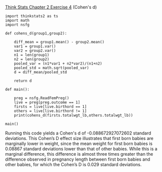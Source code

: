 [Think Stats Chapter 2 Exercise 4](http://greenteapress.com/thinkstats2/html/thinkstats2003.html#toc24) (Cohen's d)

>> 
```
import thinkstats2 as ts
import math
import nsfg

def cohens_d(group1,group2):

    diff_mean = group1.mean() - group2.mean()
    var1 = group1.var()
    var2 = group2.var()
    n1 = len(group1)
    n2 = len(group2)
    pooled_var = (n1*var1 + n2*var2)/(n1+n2)
    pooled_std = math.sqrt(pooled_var)
    d = diff_mean/pooled_std

    return d

def main():

    preg = nsfg.ReadFemPreg()
    live = preg[preg.outcome == 1]
    firsts = live[live.birthord == 1]
    others = live[live.birthord != 1]
    print(cohens_d(firsts.totalwgt_lb,others.totalwgt_lb))

main()
```
Running this code yields a Cohen's d of -0.088672927072602 standard deviations.
This Cohen’s D effect size illustrates that first born babies are marginally lower in weight, since the mean weight for first born babies is 0.08867 standard deviations lower than that of other babies. While this is a marginal difference, this difference is almost three times greater than the difference observed in pregnancy length between first born babies and other babies, for which the Cohen’s D is 0.029 standard deviations.